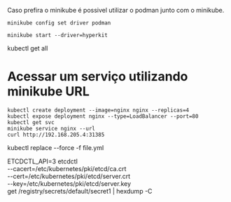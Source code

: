 Caso prefira o minikube é possivel utilizar o podman junto com o minikube.
```
minikube config set driver podman

minikube start --driver=hyperkit
```

kubectl get all

# Acessar um serviço utilizando minikube URL
```
kubectl create deployment --image=nginx nginx --replicas=4
kubectl expose deployment nginx --type=LoadBalancer --port=80
kubectl get svc
minikube service nginx --url
curl http://192.168.205.4:31385
```


kubectl replace --force -f file.yml



ETCDCTL_API=3 etcdctl \
   --cacert=/etc/kubernetes/pki/etcd/ca.crt   \
   --cert=/etc/kubernetes/pki/etcd/server.crt \
   --key=/etc/kubernetes/pki/etcd/server.key  \
   get /registry/secrets/default/secret1 | hexdump -C